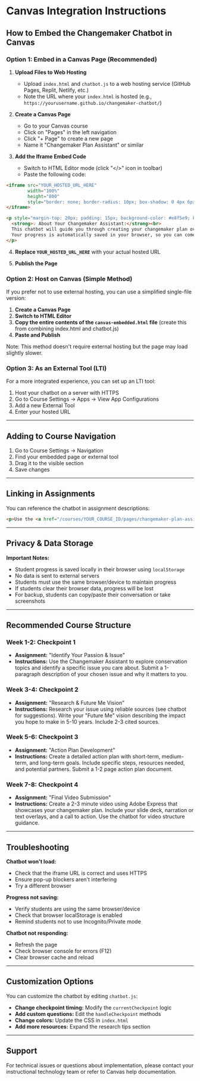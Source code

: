 # Canvas Integration Instructions

## How to Embed the Changemaker Chatbot in Canvas

### Option 1: Embed in a Canvas Page (Recommended)

1. **Upload Files to Web Hosting**
   - Upload `index.html` and `chatbot.js` to a web hosting service (GitHub Pages, Replit, Netlify, etc.)
   - Note the URL where your `index.html` is hosted (e.g., `https://yourusername.github.io/changemaker-chatbot/`)

2. **Create a Canvas Page**
   - Go to your Canvas course
   - Click on "Pages" in the left navigation
   - Click "+ Page" to create a new page
   - Name it "Changemaker Plan Assistant" or similar

3. **Add the Iframe Embed Code**
   - Switch to HTML Editor mode (click "</>" icon in toolbar)
   - Paste the following code:

```html
<iframe src="YOUR_HOSTED_URL_HERE"
        width="100%"
        height="800"
        style="border: none; border-radius: 10px; box-shadow: 0 4px 6px rgba(0,0,0,0.1);">
</iframe>

<p style="margin-top: 20px; padding: 15px; background-color: #e8f5e9; border-left: 4px solid #4caf50; border-radius: 5px;">
  <strong>💡 About Your Changemaker Assistant:</strong><br>
  This chatbot will guide you through creating your changemaker plan over the 8-week course.
  Your progress is automatically saved in your browser, so you can come back anytime!
</p>
```

4. **Replace `YOUR_HOSTED_URL_HERE`** with your actual hosted URL

5. **Publish the Page**

### Option 2: Host on Canvas (Simple Method)

If you prefer not to use external hosting, you can use a simplified single-file version:

1. **Create a Canvas Page**
2. **Switch to HTML Editor**
3. **Copy the entire contents of the `canvas-embedded.html` file** (create this from combining index.html and chatbot.js)
4. **Paste and Publish**

Note: This method doesn't require external hosting but the page may load slightly slower.

### Option 3: As an External Tool (LTI)

For a more integrated experience, you can set up an LTI tool:
1. Host your chatbot on a server with HTTPS
2. Go to Course Settings → Apps → View App Configurations
3. Add a new External Tool
4. Enter your hosted URL

---

## Adding to Course Navigation

1. Go to Course Settings → Navigation
2. Find your embedded page or external tool
3. Drag it to the visible section
4. Save changes

---

## Linking in Assignments

You can reference the chatbot in assignment descriptions:

```html
<p>Use the <a href="/courses/YOUR_COURSE_ID/pages/changemaker-plan-assistant">Changemaker Plan Assistant</a> to help develop your submission for this checkpoint.</p>
```

---

## Privacy & Data Storage

**Important Notes:**
- Student progress is saved locally in their browser using `localStorage`
- No data is sent to external servers
- Students must use the same browser/device to maintain progress
- If students clear their browser data, progress will be lost
- For backup, students can copy/paste their conversation or take screenshots

---

## Recommended Course Structure

### Week 1-2: Checkpoint 1
- **Assignment:** "Identify Your Passion & Issue"
- **Instructions:** Use the Changemaker Assistant to explore conservation topics and identify a specific issue you care about. Submit a 1-paragraph description of your chosen issue and why it matters to you.

### Week 3-4: Checkpoint 2
- **Assignment:** "Research & Future Me Vision"
- **Instructions:** Research your issue using reliable sources (see chatbot for suggestions). Write your "Future Me" vision describing the impact you hope to make in 5-10 years. Include 2-3 cited sources.

### Week 5-6: Checkpoint 3
- **Assignment:** "Action Plan Development"
- **Instructions:** Create a detailed action plan with short-term, medium-term, and long-term goals. Include specific steps, resources needed, and potential partners. Submit a 1-2 page action plan document.

### Week 7-8: Checkpoint 4
- **Assignment:** "Final Video Submission"
- **Instructions:** Create a 2-3 minute video using Adobe Express that showcases your changemaker plan. Include your slide deck, narration or text overlays, and a call to action. Use the chatbot for video structure guidance.

---

## Troubleshooting

**Chatbot won't load:**
- Check that the iframe URL is correct and uses HTTPS
- Ensure pop-up blockers aren't interfering
- Try a different browser

**Progress not saving:**
- Verify students are using the same browser/device
- Check that browser localStorage is enabled
- Remind students not to use Incognito/Private mode

**Chatbot not responding:**
- Refresh the page
- Check browser console for errors (F12)
- Clear browser cache and reload

---

## Customization Options

You can customize the chatbot by editing `chatbot.js`:

- **Change checkpoint timing:** Modify the `currentCheckpoint` logic
- **Add custom questions:** Edit the `handleCheckpoint` methods
- **Change colors:** Update the CSS in `index.html`
- **Add more resources:** Expand the research tips section

---

## Support

For technical issues or questions about implementation, please contact your instructional technology team or refer to Canvas help documentation.
